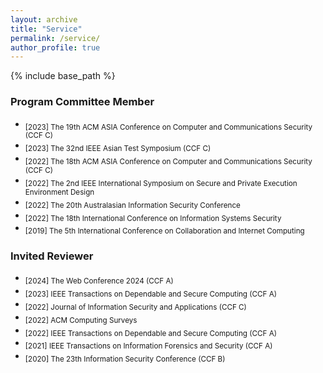 ```yaml
---
layout: archive
title: "Service"
permalink: /service/
author_profile: true
---
```


{% include base_path %}


### Program Committee Member
- <sub>[2023] The 19th ACM ASIA Conference on Computer and Communications Security (CCF C)
- <sub>[2023] The 32nd IEEE Asian Test Symposium (CCF C)
- <sub>[2022] The 18th ACM ASIA Conference on Computer and Communications Security (CCF C)
- <sub>[2022] The 2nd IEEE International Symposium on Secure and Private Execution Environment Design 
- <sub>[2022] The 20th Australasian Information Security Conference
- <sub>[2022] The 18th International Conference on Information Systems Security
- <sub>[2019] The 5th International Conference on Collaboration and Internet Computing

### Invited Reviewer
- <sub> [2024] The Web Conference 2024 (CCF A) </sub> 
- <sub> [2023] IEEE Transactions on Dependable and Secure Computing (CCF A) </sub> 
- <sub> [2022] Journal of Information Security and Applications (CCF C) </sub> 
- <sub> [2022] ACM Computing Surveys </sub> 
- <sub> [2022] IEEE Transactions on Dependable and Secure Computing (CCF A) </sub> 
- <sub> [2021] IEEE Transactions on Information Forensics and Security (CCF A) </sub> 
- <sub> [2020] The 23th Information Security Conference (CCF B) </sub>
